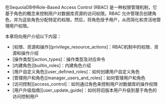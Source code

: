 在SequoiaDB中Role-Based Access Control (RBAC) 是一种权限管理机制，它基于角色的概念来控制用户对数据库资源的访问权限。RBAC 允许管理员创建角色，并为这些角色分配特定的权限。然后，将角色授予用户，从而简化和灵活地管理用户权限。

本章将向用户介绍以下内容：
- [权限、资源和操作][privilege_resource_actions]：RBAC机制中的权限、资源和操作介绍
- [操作类型][action_types]：操作类型及对应命令
- [内建角色][builtin_roles]：内建角色介绍
- [用户自定义角色][user_defined_roles]：如何创建用户自定义角色
- [管理用户和角色][manager_users_and_roles]：如何管理用户和角色
- [访问控制][access_control]：如何通过角色来控制用户对数据库的操作权限
- [用户升级指南][user_update_guide]：如何将旧版本用户升级到基于角色的访问控制用户


[^_^]:
    本文使用的所有引用和链接
[privilege_resource_actions]:manual/Distributed_Engine/Maintainance/Security/Role_Based_Access_Control/privilege_resource_actions.md
[action_types]:manual/Distributed_Engine/Maintainance/Security/Role_Based_Access_Control/action_types.md
[builtin_roles]:manual/Distributed_Engine/Maintainance/Security/Role_Based_Access_Control/builtin_roles.md
[user_defined_roles]:manual/Distributed_Engine/Maintainance/Security/Role_Based_Access_Control/user_defined_roles.md
[manager_users_and_roles]:manual/Distributed_Engine/Maintainance/Security/Role_Based_Access_Control/manage_users_and_roles.md
[access_control]:manual/Distributed_Engine/Maintainance/Security/Role_Based_Access_Control/access_control.md
[user_update_guide]:manual/Distributed_Engine/Maintainance/Security/Role_Based_Access_Control/user_update_guide.md